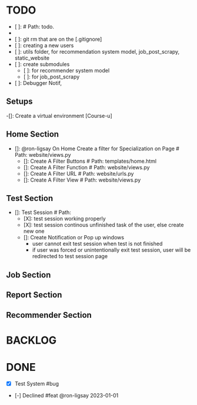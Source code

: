 # TODO

- [ ]: # Path: todo.
- [ |-|x]: something
- [ ]: git rm <files> that are on the [.gitignore]
- [ ]: creating a new users
- [ ]: utils folder, for recommendation system model, job_post_scrapy, static_website
- [ ]: create submodules
    - [ ]: for recommender system model
    - [ ]: for job_post_scrapy
- [ ]: Debugger Notif, 

## Setups
-[]: Create a virtual environment [Course-u]

## Home Section
- []: @ron-ligsay On Home Create a filter for Specialization on Page # Path: website/views.py
    - []: Create A Filter Buttons # Path: templates/home.html
    - []: Create A Filter Function # Path: website/views.py
    - []: Create A Filter URL # Path: website/urls.py
    - []: Create A Filter View # Path: website/views.py


## Test Section
- []: Test Session # Path:
    - [X]: test session working properly
    - [X]: test session continous unfinished task of the user, else create new one
    - []: Create Notification or Pop up windows
        - user cannot exit test session when test is not finished
        - if user was forced or unintentionally exit test session, user will be redirected to test session page


## Job Section

## Report Section

## Recommender Section

# BACKLOG


# DONE
- [x] Test System #bug
- [-] Declined  #feat @ron-ligsay 2023-01-01